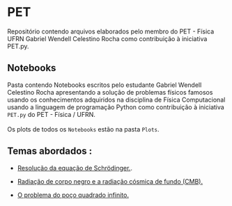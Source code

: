 # PET
Repositório contendo arquivos elaborados pelo membro do PET - Física UFRN Gabriel Wendell Celestino Rocha como contribuição à iniciativa PET.py. 

## Notebooks
Pasta contendo Notebooks escritos pelo estudante Gabriel Wendell Celestino Rocha apresentando a solução de problemas físicos famosos usando os conhecimentos adquiridos na disciplina de Física Computacional usando a linguagem de programação Python como contribuição à iniciativa `PET.py` do PET - Física / UFRN. \
\
Os plots de todos os `Notebooks` estão na pasta `Plots`.

## Temas abordados :
- [Resolução da equação de Schrödinger.](https://github.com/GabrielWendell/PET/blob/master/Notebooks/Resolvendo%20numericamente%20a%20equa%C3%A7%C3%A3o%20de%20Schr%C3%B6dinger.ipynb).

- [Radiação de corpo negro e a radiação cósmica de fundo (CMB).](https://github.com/GabrielWendell/PET/blob/master/Notebooks/A%20radia%C3%A7%C3%A3o%20do%20corpo%20negro%20e%20a%20radia%C3%A7%C3%A3o%20c%C3%B3smica%20de%20fundo%20(CMB).ipynb)

- [O problema do poço quadrado infinito.]()
